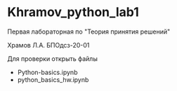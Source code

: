 # Khramov_python_lab1
Первая лабораторная по "Теория принятия решений"

Храмов Л.А. БПОдсз-20-01

Для проверки открыть файлы
- Python-basics.ipynb
- python_basics_hw.ipynb
